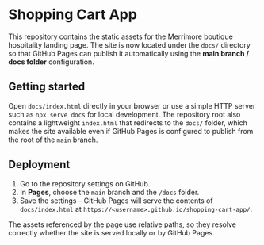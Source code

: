# Shopping Cart App

This repository contains the static assets for the Merrimore boutique hospitality landing page. The site is now located under the `docs/` directory so that GitHub Pages can publish it automatically using the **main branch / docs folder** configuration.

## Getting started

Open `docs/index.html` directly in your browser or use a simple HTTP server such as `npx serve docs` for local development. The repository root also contains a lightweight `index.html` that redirects to the `docs/` folder, which makes the site available even if GitHub Pages is configured to publish from the root of the `main` branch.

## Deployment

1. Go to the repository settings on GitHub.
2. In **Pages**, choose the `main` branch and the `/docs` folder.
3. Save the settings – GitHub Pages will serve the contents of `docs/index.html` at `https://<username>.github.io/shopping-cart-app/`.

The assets referenced by the page use relative paths, so they resolve correctly whether the site is served locally or by GitHub Pages.
